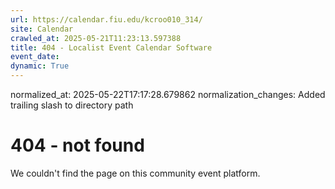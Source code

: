 ```yaml
---
url: https://calendar.fiu.edu/kcroo010_314/
site: Calendar
crawled_at: 2025-05-21T11:23:13.597388
title: 404 - Localist Event Calendar Software
event_date: 
dynamic: True
---
```

normalized_at: 2025-05-22T17:17:28.679862
normalization_changes: Added trailing slash to directory path

# 404 - not found
We couldn't find the page on this community event platform.
